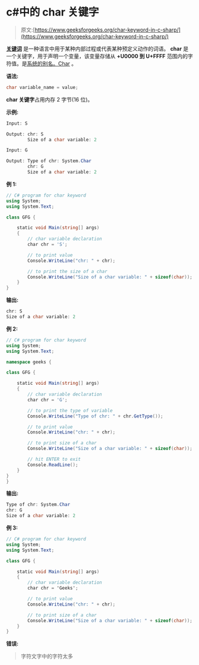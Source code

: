 # c#中的 char 关键字

> 原文:[https://www.geeksforgeeks.org/char-keyword-in-c-sharp/](https://www.geeksforgeeks.org/char-keyword-in-c-sharp/)

**[关键词](https://www.geeksforgeeks.org/c-sharp-keywords/)** 是一种语言中用于某种内部过程或代表某种预定义动作的词语。 **char** 是一个关键字，用于声明一个变量，该变量存储从 **+U0000 到 U+FFFF** 范围内的字符值。是[系统的别名。Char](https://www.geeksforgeeks.org/c-sharp-char-struct/) 。

**语法:**

```cs
char variable_name = value;
```

**char 关键字**占用内存 2 字节(16 位)。

**示例:**

```cs
Input: S

Output: chr: S
        Size of a char variable: 2 

Input: G

Output: Type of chr: System.Char
        chr: G
        Size of a char variable: 2

```

**例 1:**

```cs
// C# program for char keyword
using System;
using System.Text;

class GFG {

    static void Main(string[] args)
    {
        // char variable declaration
        char chr = 'S';

        // to print value
        Console.WriteLine("chr: " + chr);

        // to print the size of a char
        Console.WriteLine("Size of a char variable: " + sizeof(char));
    }
}
```

**输出:**

```cs
chr: S
Size of a char variable: 2

```

**例 2:**

```cs
// C# program for char keyword
using System;
using System.Text;

namespace geeks {

class GFG {

    static void Main(string[] args)
    {
        // char variable declaration
        char chr = 'G';

        // to print the type of variable
        Console.WriteLine("Type of chr: " + chr.GetType());

        // to print value
        Console.WriteLine("chr: " + chr);

        // to print size of a char
        Console.WriteLine("Size of a char variable: " + sizeof(char));

        // hit ENTER to exit
        Console.ReadLine();
    }
}
}
```

**输出:**

```cs
Type of chr: System.Char
chr: G
Size of a char variable: 2

```

**例 3:**

```cs
// C# program for char keyword
using System;
using System.Text;

class GFG {

    static void Main(string[] args)
    {
        // char variable declaration
        char chr = 'Geeks';

        // to print value
        Console.WriteLine("chr: " + chr);

        // to print size of a char
        Console.WriteLine("Size of a char variable: " + sizeof(char));
    }
}
```

**错误:**

> 字符文字中的字符太多